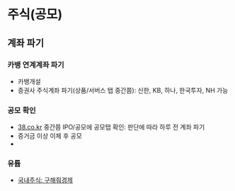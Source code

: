 # 주식(공모)
## 계좌 파기
### 카뱅 연계계좌 파기
- 카뱅개설
- 증권사 주식계좌 파기(상품/서버스 탭 중간쯤): 신한, KB, 하나, 한국투자, NH 가능
### 공모 확인
- [38.co.kr](http://www.38.co.kr/html/fund/?o=k) 중간쯤 IPO/공모에 공모탭 확인: 판단에 따라 하루 전 계좌 파기  
- 증거금 이상 이체 후 공모  
- 
### 유튭
- [국내주식: 구해줘경제](https://www.youtube.com/@goodinvest/videos)  
